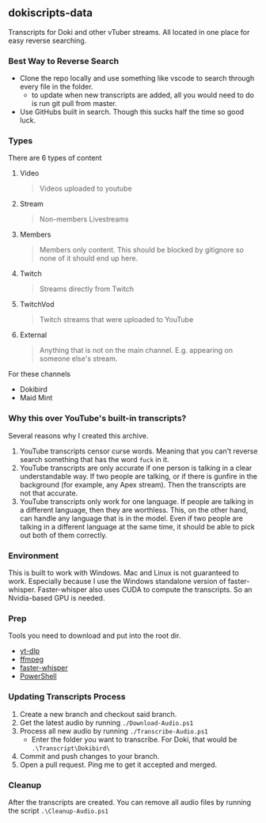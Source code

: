 ## dokiscripts-data
Transcripts for Doki and other vTuber streams. All located in one place for easy reverse searching.

### Best Way to Reverse Search
- Clone the repo locally and use something like vscode to search through every file in the folder.
    - to update when new transcripts are added, all you would need to do is run git pull from master.
- Use GitHubs built in search. Though this sucks half the time so good luck.

### Types
There are 6 types of content
1. Video
    > Videos uploaded to youtube
2. Stream
    > Non-members Livestreams
3. Members
    > Members only content. This should be blocked by gitignore so none of it should end up here.
4. Twitch
    > Streams directly from Twitch
5. TwitchVod
    > Twitch streams that were uploaded to YouTube
6. External
    > Anything that is not on the main channel. E.g. appearing on someone else's stream.

For these channels
- Dokibird
- Maid Mint

### Why this over YouTube's built-in transcripts?
Several reasons why I created this archive.
1. YouTube transcripts censor curse words. Meaning that you can't reverse search something that has the word `fuck` in it.
2. YouTube transcripts are only accurate if one person is talking in a clear understandable way. If two people are talking, or if there is gunfire in the background (for example, any Apex stream). Then the transcripts are not that accurate.
3. YouTube transcripts only work for one language. If people are talking in a different language, then they are worthless. This, on the other hand, can handle any language that is in the model. Even if two people are talking in a different language at the same time, it should be able to pick out both of them correctly.

### Environment
This is built to work with Windows. Mac and Linux is not guaranteed to work. Especially because I use the Windows standalone version of faster-whisper.
Faster-whisper also uses CUDA to compute the transcripts. So an Nvidia-based GPU is needed.

### Prep
Tools you need to download and put into the root dir.
- [yt-dlp](https://github.com/yt-dlp/yt-dlp)
- [ffmpeg](https://github.com/FFmpeg/FFmpeg)
- [faster-whisper](https://github.com/Purfview/whisper-standalone-win)
- [PowerShell](https://github.com/PowerShell/PowerShell)

### Updating Transcripts Process
1. Create a new branch and checkout said branch.
2. Get the latest audio by running `./Download-Audio.ps1`
3. Process all new audio by running `./Transcribe-Audio.ps1`
    - Enter the folder you want to transcribe. For Doki, that would be `.\Transcript\Dokibird\`
4. Commit and push changes to your branch.
5. Open a pull request. Ping me to get it accepted and merged.

### Cleanup
After the transcripts are created. You can remove all audio files by running the script `.\Cleanup-Audio.ps1`
